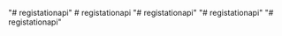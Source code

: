 "# registationapi" 
#   r e g i s t a t i o n a p i  
 "# registationapi" 
"# registationapi" 
"# registationapi" 
